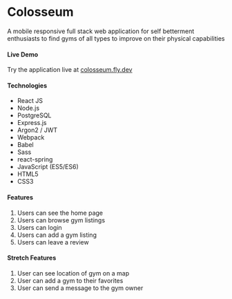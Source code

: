 # Colosseum
A mobile responsive full stack web application for self betterment enthusiasts to find gyms of all types to improve on their physical capabilities

#### Live Demo
Try the application live at [colosseum.fly.dev](colosseum.fly.dev)

#### Technologies
* React JS
* Node.js
* PostgreSQL
* Express.js
* Argon2 / JWT
* Webpack
* Babel
* Sass
* react-spring
* JavaScript (ES5/ES6)
* HTML5
* CSS3

#### Features
1. Users can see the home page
2. Users can browse gym listings
3. Users can login
4. Users can add a gym listing
5. Users can leave a review

#### Stretch Features
1. User can see location of gym on a map
2. User can add a gym to their favorites
3. User can send a message to the gym owner
